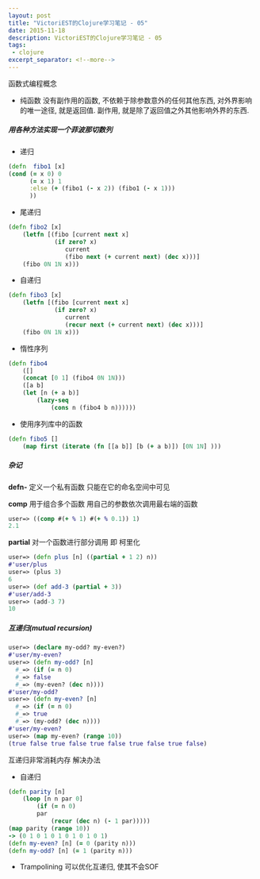 ```yaml
---
layout: post
title: "VictoriEST的Clojure学习笔记 - 05"
date: 2015-11-18
description: VictoriEST的Clojure学习笔记 - 05
tags:
 - clojure
excerpt_separator: <!--more-->
---
```


函数式编程概念

- 纯函数
没有副作用的函数, 不依赖于除参数意外的任何其他东西, 对外界影响的唯一途径, 就是返回值.
副作用, 就是除了返回值之外其他影响外界的东西.

##### 用各种方法实现一个菲波那切数列
* 递归
```clojure
(defn  fibo1 [x]
(cond (= x 0) 0
	  (= x 1) 1
	  :else (+ (fibo1 (- x 2)) (fibo1 (- x 1)))
	  ))
```

* 尾递归
```clojure
(defn fibo2 [x]
	(letfn [(fibo [current next x]
			 (if zero? x)
			 	current
			 	(fibo next (+ current next) (dec x)))]
	(fibo 0N 1N x)))
```

<!--more-->

* 自递归
```clojure
(defn fibo3 [x]
	(letfn [(fibo [current next x]
			 (if zero? x)
			 	current
			 	(recur next (+ current next) (dec x)))]
	(fibo 0N 1N x)))
```

* 惰性序列
```clojure
(defn fibo4
	([]
	(concat [0 1] (fibo4 0N 1N)))
	([a b]
	(let [n (+ a b)]
		(lazy-seq
			(cons n (fibo4 b n))))))
```

* 使用序列库中的函数
```clojure
(defn fibo5 []
	(map first (iterate (fn [[a b]] [b (+ a b)]) [0N 1N] )))
```

##### 杂记

**defn-** 定义一个私有函数 只能在它的命名空间中可见

**comp** 用于组合多个函数 用自己的参数依次调用最右端的函数
```clojure
user=> ((comp #(+ % 1) #(+ % 0.1)) 1)
2.1
```

**partial** 对一个函数进行部分调用 即 柯里化
```clojure
user=> (defn plus [n] ((partial + 1 2) n))
#'user/plus
user=> (plus 3)
6
user=> (def add-3 (partial + 3))
#'user/add-3
user=> (add-3 7)
10
```

##### 互递归(mutual recursion)
```clojure
user=> (declare my-odd? my-even?)
#'user/my-even?
user=> (defn my-odd? [n]
  #_=> (if (= n 0)
  #_=> false
  #_=> (my-even? (dec n))))
#'user/my-odd?
user=> (defn my-even? [n]
  #_=> (if (= n 0)
  #_=> true
  #_=> (my-odd? (dec n))))
#'user/my-even?
user=> (map my-even? (range 10))
(true false true false true false true false true false)
```

互递归非常消耗内存 解决办法
* 自递归
```clojure
(defn parity [n]
	(loop [n n par 0]
		(if (= n 0)
		par
			(recur (dec n) (- 1 par)))))
(map parity (range 10))
-> (0 1 0 1 0 1 0 1 0 1 0 1)
(defn my-even? [n] (= 0 (parity n)))
(defn my-odd? [n] (= 1 (parity n)))
```

* Trampolining
可以优化互递归, 使其不会SOF
